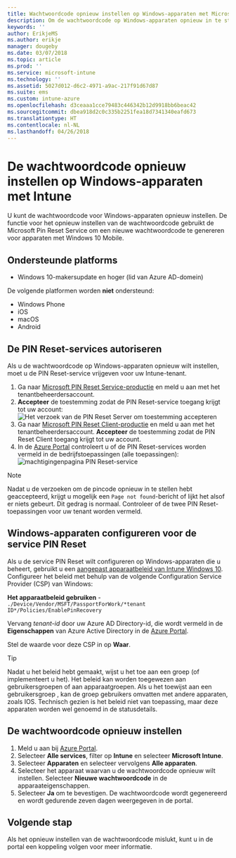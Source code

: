 ```yaml
---
title: Wachtwoordcode opnieuw instellen op Windows-apparaten met Microsoft Intune - Azure | Microsoft Docs
description: Om de wachtwoordcode op Windows-apparaten opnieuw in te stellen, installeert u de Microsoft Pin Reset Service en Microsoft Pin Reset Client, maakt u een apparaatbeleid met uw Azure Active Directory-id en stelt u vervolgens de wachtwoordcode opnieuw in de Azure Portal in met Microsoft Intune.
keywords: ''
author: ErikjeMS
ms.author: erikje
manager: dougeby
ms.date: 03/07/2018
ms.topic: article
ms.prod: ''
ms.service: microsoft-intune
ms.technology: ''
ms.assetid: 5027d012-d6c2-4971-a9ac-217f91d67d87
ms.suite: ems
ms.custom: intune-azure
ms.openlocfilehash: d3ceaaa1cce79483c446342b12d9918bb6beac42
ms.sourcegitcommit: dbea918d2c0c335b2251fea18d7341340eafd673
ms.translationtype: HT
ms.contentlocale: nl-NL
ms.lasthandoff: 04/26/2018
---
```

# <a name="reset-the-passcode-on-windows-devices-using-intune"></a>De wachtwoordcode opnieuw instellen op Windows-apparaten met Intune

U kunt de wachtwoordcode voor Windows-apparaten opnieuw instellen. De functie voor het opnieuw instellen van de wachtwoordcode gebruikt de Microsoft Pin Reset Service om een nieuwe wachtwoordcode te genereren voor apparaten met Windows 10 Mobile. 

## <a name="supported-platforms"></a>Ondersteunde platforms

- Windows 10-makersupdate en hoger (lid van Azure AD-domein)

De volgende platformen worden **niet** ondersteund:
- Windows Phone
- iOS
- macOS
- Android

## <a name="authorize-the-pin-reset-services"></a>De PIN Reset-services autoriseren

Als u de wachtwoordcode op Windows-apparaten opnieuw wilt instellen, moet u de PIN Reset-service vrijgeven voor uw Intune-tenant.

1. Ga naar [Microsoft PIN Reset Service-productie](https://login.windows.net/common/oauth2/authorize?response_type=code&client_id=b8456c59-1230-44c7-a4a2-99b085333e84&resource=https%3A%2F%2Fgraph.windows.net&redirect_uri=https%3A%2F%2Fcred.microsoft.com&state=e9191523-6c2f-4f1d-a4f9-c36f26f89df0&prompt=admin_consent) en meld u aan met het tenantbeheerdersaccount.
2. **Accepteer** de toestemming zodat de PIN Reset-service toegang krijgt tot uw account: ![Het verzoek van de PIN Reset Server om toestemming accepteren](./media/pin-reset-service-home-screen.png)
3. Ga naar [Microsoft PIN Reset Client-productie](https://login.windows.net/common/oauth2/authorize?response_type=code&client_id=9115dd05-fad5-4f9c-acc7-305d08b1b04e&resource=https%3A%2F%2Fcred.microsoft.com%2F&redirect_uri=ms-appx-web%3A%2F%2FMicrosoft.AAD.BrokerPlugin%2F9115dd05-fad5-4f9c-acc7-305d08b1b04e&state=6765f8c5-f4a7-4029-b667-46a6776ad611&prompt=admin_consent) en meld u aan met het tenantbeheerdersaccount. **Accepteer** de toestemming zodat de PIN Reset Client toegang krijgt tot uw account.
4. In de [Azure Portal](https://portal.azure.com) controleert u of de PIN Reset-services worden vermeld in de bedrijfstoepassingen (alle toepassingen): ![machtigingenpagina PIN Reset-service](./media/pin-reset-service-application.png)

> [!NOTE]
> Nadat u de verzoeken om de pincode opnieuw in te stellen hebt geaccepteerd, krijgt u mogelijk een `Page not found`-bericht of lijkt het alsof er niets gebeurt. Dit gedrag is normaal. Controleer of de twee PIN Reset-toepassingen voor uw tenant worden vermeld.

## <a name="configure-windows-devices-to-use-pin-reset"></a>Windows-apparaten configureren voor de service PIN Reset

Als u de service PIN Reset wilt configureren op Windows-apparaten die u beheert, gebruikt u een [aangepast apparaatbeleid van Intune Windows 10](custom-settings-windows-10.md). Configureer het beleid met behulp van de volgende Configuration Service Provider (CSP) van Windows:

**Het apparaatbeleid gebruiken** - `./Device/Vendor/MSFT/PassportForWork/*tenant ID*/Policies/EnablePinRecovery`

Vervang *tenant-id* door uw Azure AD Directory-id, die wordt vermeld in de **Eigenschappen** van Azure Active Directory in de [Azure Portal](https://portal.azure.com).

Stel de waarde voor deze CSP in op **Waar**.

> [!TIP]
> Nadat u het beleid hebt gemaakt, wijst u het toe aan een groep (of implementeert u het). Het beleid kan worden toegewezen aan gebruikersgroepen of aan apparaatgroepen. Als u het toewijst aan een gebruikersgroep , kan de groep gebruikers omvatten met andere apparaten, zoals IOS. Technisch gezien is het beleid niet van toepassing, maar deze apparaten worden wel genoemd in de statusdetails.

## <a name="reset-the-passcode"></a>De wachtwoordcode opnieuw instellen

1. Meld u aan bij [Azure Portal](https://portal.azure.com). 
2. Selecteer **Alle services**, filter op **Intune** en selecteer **Microsoft Intune**.
3. Selecteer **Apparaten** en selecteer vervolgens **Alle apparaten**.
4. Selecteer het apparaat waarvan u de wachtwoordcode opnieuw wilt instellen. Selecteer **Nieuwe wachtwoordcode** in de apparaateigenschappen.
5. Selecteer **Ja** om te bevestigen. De wachtwoordcode wordt gegenereerd en wordt gedurende zeven dagen weergegeven in de portal.

## <a name="next-step"></a>Volgende stap

Als het opnieuw instellen van de wachtwoordcode mislukt, kunt u in de portal een koppeling volgen voor meer informatie.